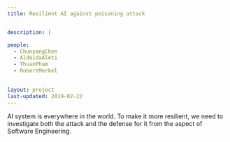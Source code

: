 ```yaml
---
title: Resilient AI against poisoning attack


description: |

people:
  - ChunyangChen
  - AldeidaAleti
  - ThuanPham
  - RobertMerkel
  

layout: project
last-updated: 2019-02-22
---
```


AI system is everywhere in the world. To make it more resilient, we need to investigate both the attack and the defense for it from the aspect of Software Engineering.

